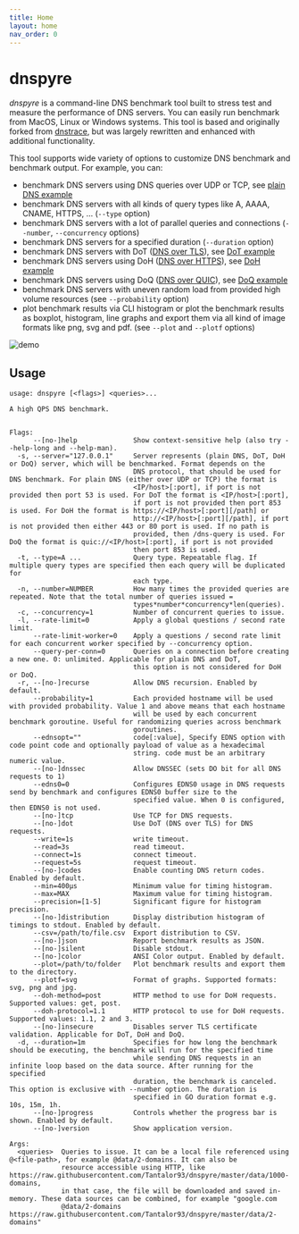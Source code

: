 ```yaml
---
title: Home
layout: home
nav_order: 0
---
```


# dnspyre

*dnspyre* is a command-line DNS benchmark tool built to stress test and measure the performance of DNS servers. You can easily run benchmark from MacOS, Linux or Windows systems.
This tool is based and originally forked from [dnstrace](https://github.com/redsift/dnstrace), but was largely rewritten and enhanced with additional functionality.

This tool supports wide variety of options to customize DNS benchmark and benchmark output. For example, you can:
* benchmark DNS servers using DNS queries over UDP or TCP, see [plain DNS example](plaindns.md)
* benchmark DNS servers with all kinds of query types like A, AAAA, CNAME, HTTPS, ... (`--type` option)
* benchmark DNS servers with a lot of parallel queries and connections (`--number`, `--concurrency` options)
* benchmark DNS servers for a specified duration (`--duration` option)
* benchmark DNS servers with DoT ([DNS over TLS](https://datatracker.ietf.org/doc/html/rfc7858)), see [DoT example](dot.md)
* benchmark DNS servers using DoH ([DNS over HTTPS](https://datatracker.ietf.org/doc/html/rfc8484)), see [DoH example](doh.md)
* benchmark DNS servers using DoQ ([DNS over QUIC](https://datatracker.ietf.org/doc/rfc9250/)), see [DoQ example](doq.md)
* benchmark DNS servers with uneven random load from provided high volume resources (see `--probability` option)
* plot benchmark results via CLI histogram or plot the benchmark results as boxplot, histogram, line graphs and export them via all kind of image formats like png, svg and pdf. (see `--plot` and `--plotf` options) 

![demo](assets/demo.gif)

## Usage

```
usage: dnspyre [<flags>] <queries>...

A high QPS DNS benchmark.


Flags:
      --[no-]help              Show context-sensitive help (also try --help-long and --help-man).
  -s, --server="127.0.0.1"     Server represents (plain DNS, DoT, DoH or DoQ) server, which will be benchmarked. Format depends on the
                               DNS protocol, that should be used for DNS benchmark. For plain DNS (either over UDP or TCP) the format is
                               <IP/host>[:port], if port is not provided then port 53 is used. For DoT the format is <IP/host>[:port],
                               if port is not provided then port 853 is used. For DoH the format is https://<IP/host>[:port][/path] or
                               http://<IP/host>[:port][/path], if port is not provided then either 443 or 80 port is used. If no path is
                               provided, then /dns-query is used. For DoQ the format is quic://<IP/host>[:port], if port is not provided
                               then port 853 is used.
  -t, --type=A ...             Query type. Repeatable flag. If multiple query types are specified then each query will be duplicated for
                               each type.
  -n, --number=NUMBER          How many times the provided queries are repeated. Note that the total number of queries issued =
                               types*number*concurrency*len(queries).
  -c, --concurrency=1          Number of concurrent queries to issue.
  -l, --rate-limit=0           Apply a global questions / second rate limit.
      --rate-limit-worker=0    Apply a questions / second rate limit for each concurrent worker specified by --concurrency option.
      --query-per-conn=0       Queries on a connection before creating a new one. 0: unlimited. Applicable for plain DNS and DoT,
                               this option is not considered for DoH or DoQ.
  -r, --[no-]recurse           Allow DNS recursion. Enabled by default.
      --probability=1          Each provided hostname will be used with provided probability. Value 1 and above means that each hostname
                               will be used by each concurrent benchmark goroutine. Useful for randomizing queries across benchmark
                               goroutines.
      --ednsopt=""             code[:value], Specify EDNS option with code point code and optionally payload of value as a hexadecimal
                               string. code must be an arbitrary numeric value.
      --[no-]dnssec            Allow DNSSEC (sets DO bit for all DNS requests to 1)
      --edns0=0                Configures EDNS0 usage in DNS requests send by benchmark and configures EDNS0 buffer size to the
                               specified value. When 0 is configured, then EDNS0 is not used.
      --[no-]tcp               Use TCP for DNS requests.
      --[no-]dot               Use DoT (DNS over TLS) for DNS requests.
      --write=1s               write timeout.
      --read=3s                read timeout.
      --connect=1s             connect timeout.
      --request=5s             request timeout.
      --[no-]codes             Enable counting DNS return codes. Enabled by default.
      --min=400µs              Minimum value for timing histogram.
      --max=MAX                Maximum value for timing histogram.
      --precision=[1-5]        Significant figure for histogram precision.
      --[no-]distribution      Display distribution histogram of timings to stdout. Enabled by default.
      --csv=/path/to/file.csv  Export distribution to CSV.
      --[no-]json              Report benchmark results as JSON.
      --[no-]silent            Disable stdout.
      --[no-]color             ANSI Color output. Enabled by default.
      --plot=/path/to/folder   Plot benchmark results and export them to the directory.
      --plotf=svg              Format of graphs. Supported formats: svg, png and jpg.
      --doh-method=post        HTTP method to use for DoH requests. Supported values: get, post.
      --doh-protocol=1.1       HTTP protocol to use for DoH requests. Supported values: 1.1, 2 and 3.
      --[no-]insecure          Disables server TLS certificate validation. Applicable for DoT, DoH and DoQ.
  -d, --duration=1m            Specifies for how long the benchmark should be executing, the benchmark will run for the specified time
                               while sending DNS requests in an infinite loop based on the data source. After running for the specified
                               duration, the benchmark is canceled. This option is exclusive with --number option. The duration is
                               specified in GO duration format e.g. 10s, 15m, 1h.
      --[no-]progress          Controls whether the progress bar is shown. Enabled by default.
      --[no-]version           Show application version.

Args:
  <queries>  Queries to issue. It can be a local file referenced using @<file-path>, for example @data/2-domains. It can also be
             resource accessible using HTTP, like https://raw.githubusercontent.com/Tantalor93/dnspyre/master/data/1000-domains,
             in that case, the file will be downloaded and saved in-memory. These data sources can be combined, for example "google.com
             @data/2-domains https://raw.githubusercontent.com/Tantalor93/dnspyre/master/data/2-domains"
```
